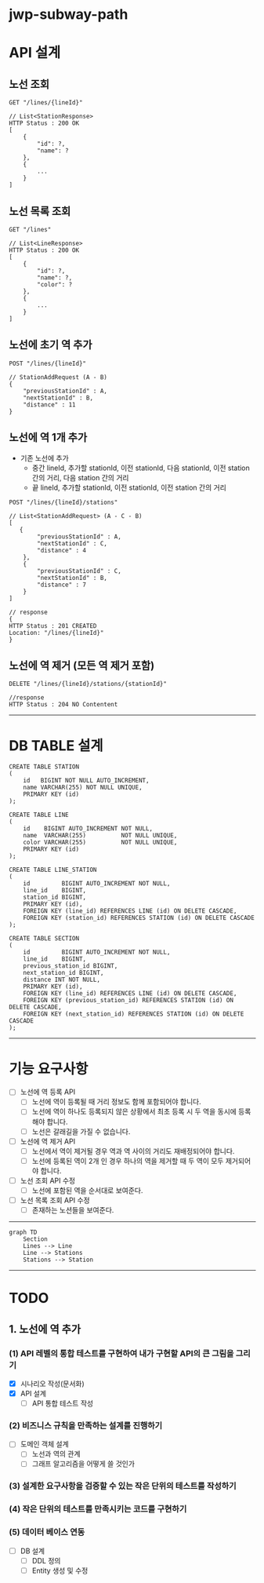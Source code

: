 # jwp-subway-path

# API 설계

## 노선 조회

```http request
GET "/lines/{lineId}"

// List<StationResponse>
HTTP Status : 200 OK
[
    {
        "id": ?,
        "name": ?
    },
    {
        ...
    }
]
```

## 노선 목록 조회

```http request
GET "/lines"

// List<LineResponse>
HTTP Status : 200 OK
[
    {
        "id": ?,
        "name": ?,
        "color": ?
    },
    {
        ...
    }
]
```

## 노선에 초기 역 추가

```http request
POST "/lines/{lineId}"

// StationAddRequest (A - B)
{
    "previousStationId" : A,
    "nextStationId" : B,
    "distance" : 11
}
```

## 노선에 역 1개 추가

- 기존 노선에 추가
  - 중간
    lineId, 추가할 stationId, 이전 stationId, 다음 stationId, 이전 station 간의 거리, 다음 station 간의 거리
  - 끝
    lineId, 추가할 stationId, 이전 stationId, 이전 station 간의 거리

```http request
POST "/lines/{lineId}/stations"

// List<StationAddRequest> (A - C - B)
[
   {
        "previousStationId" : A,
        "nextStationId" : C,
        "distance" : 4
    },
    {
        "previousStationId" : C,
        "nextStationId" : B,
        "distance" : 7
    }
]

// response
{
HTTP Status : 201 CREATED
Location: "/lines/{lineId}"
}
```

## 노선에 역 제거 (모든 역 제거 포함)

```http request
DELETE "/lines/{lineId}/stations/{stationId}"

//response
HTTP Status : 204 NO Contentent
```

---

# DB TABLE 설계

```mysql
CREATE TABLE STATION
(
    id   BIGINT NOT NULL AUTO_INCREMENT,
    name VARCHAR(255) NOT NULL UNIQUE,
    PRIMARY KEY (id)
);
```

```mysql
CREATE TABLE LINE
(
    id    BIGINT AUTO_INCREMENT NOT NULL,
    name  VARCHAR(255)          NOT NULL UNIQUE,
    color VARCHAR(255)          NOT NULL UNIQUE,
    PRIMARY KEY (id)
);
```

```mysql
CREATE TABLE LINE_STATION
(
    id         BIGINT AUTO_INCREMENT NOT NULL,
    line_id    BIGINT,
    station_id BIGINT,
    PRIMARY KEY (id),
    FOREIGN KEY (line_id) REFERENCES LINE (id) ON DELETE CASCADE,
    FOREIGN KEY (station_id) REFERENCES STATION (id) ON DELETE CASCADE
);
```

```mysql
CREATE TABLE SECTION
(
    id         BIGINT AUTO_INCREMENT NOT NULL,
    line_id    BIGINT,
    previous_station_id BIGINT,
    next_station_id BIGINT,
    distance INT NOT NULL,
    PRIMARY KEY (id),
    FOREIGN KEY (line_id) REFERENCES LINE (id) ON DELETE CASCADE,
    FOREIGN KEY (previous_station_id) REFERENCES STATION (id) ON DELETE CASCADE,
    FOREIGN KEY (next_station_id) REFERENCES STATION (id) ON DELETE CASCADE
);
```

---

# 기능 요구사항

- [ ] 노선에 역 등록 API
  - [ ] 노선에 역이 등록될 때 거리 정보도 함께 포함되어야 합니다.
  - [ ] 노선에 역이 하나도 등록되지 않은 상황에서 최초 등록 시 두 역을 동시에 등록해야 합니다.
  - [ ] 노선은 갈래길을 가질 수 없습니다.

- [ ] 노선에 역 제거 API
  - [ ] 노선에서 역이 제거될 경우 역과 역 사이의 거리도 재배정되어야 합니다.
  - [ ] 노선에 등록된 역이 2개 인 경우 하나의 역을 제거할 때 두 역이 모두 제거되어야 합니다.

- [ ] 노선 조회 API 수정
  - [ ] 노선에 포함된 역을 순서대로 보여준다.
- [ ] 노선 목록 조회 API 수정
  - [ ] 존재하는 노션들을 보여준다.

---

```mermaid
graph TD
    Section
    Lines --> Line
    Line --> Stations
    Stations --> Station
```

---

# TODO

## 1. 노선에 역 추가

### (1) API 레벨의 통합 테스트를 구현하여 내가 구현할 API의 큰 그림을 그리기

- [x] 시나리오 작성(문서화)
- [x] API 설계
  - [ ] API 통합 테스트 작성

### (2) 비즈니스 규칙을 만족하는 설계를 진행하기

- [ ] 도메인 객체 설계
  - [ ] 노선과 역의 관계
  - [ ] 그래프 알고리즘을 어떻게 쓸 것인가

### (3) 설계한 요구사항을 검증할 수 있는 작은 단위의 테스트를 작성하기

### (4) 작은 단위의 테스트를 만족시키는 코드를 구현하기

### (5) 데이터 베이스 연동

- [ ] DB 설계
  - [ ] DDL 정의
  - [ ] Entity 생성 및 수정

